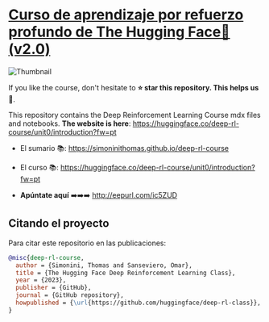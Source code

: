 # [Curso de aprendizaje por refuerzo profundo de The Hugging Face🤗 (v2.0)](https://huggingface.co/deep-rl-course/unit0/introduction)

<img src="https://huggingface.co/datasets/huggingface-deep-rl-course/course-images/resolve/main/en/unit0/thumbnail.jpg" alt="Thumbnail"/>

If you like the course, don't hesitate to **⭐ star this repository. This helps us 🤗**.

This repository contains the Deep Reinforcement Learning Course mdx files and notebooks. **The website is here**: https://huggingface.co/deep-rl-course/unit0/introduction?fw=pt

- El sumario 📚: https://simoninithomas.github.io/deep-rl-course

- El curso 📚: https://huggingface.co/deep-rl-course/unit0/introduction?fw=pt

- **Apúntate aquí** ➡️➡️➡️ http://eepurl.com/ic5ZUD



## Citando el proyecto

Para citar este repositorio en las publicaciones:

```bibtex
@misc{deep-rl-course,
  author = {Simonini, Thomas and Sanseviero, Omar},
  title = {The Hugging Face Deep Reinforcement Learning Class},
  year = {2023},
  publisher = {GitHub},
  journal = {GitHub repository},
  howpublished = {\url{https://github.com/huggingface/deep-rl-class}},
}
```
